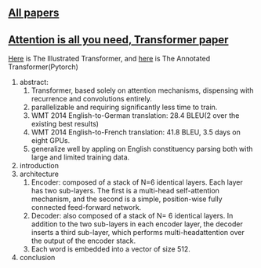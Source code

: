 ## [All papers](../papers.md)
## [Attention is all you need, Transformer paper](https://arxiv.org/pdf/1706.03762.pdf)
[Here](http://jalammar.github.io/illustrated-transformer/) is The Illustrated Transformer, and [here](http://nlp.seas.harvard.edu/2018/04/03/attention.html) is The Annotated Transformer(Pytorch)
1. abstract:
    1. Transformer, based solely on attention mechanisms, dispensing with recurrence and convolutions entirely.
    2. parallelizable and requiring significantly less time to train.
    3. WMT 2014 English-to-German translation: 28.4 BLEU(2 over the existing best results)
    4. WMT 2014 English-to-French translation: 41.8 BLEU, 3.5 days on eight GPUs.
    5. generalize well by appling on English constituency parsing both with large and limited training data. 
2. introduction
3. architecture 
    1. Encoder: composed of a stack of N=6 identical layers.  Each layer has two sub-layers. The first is a multi-head self-attention mechanism, and the second is a simple, position-wise fully connected feed-forward network. 
    2. Decoder: also composed of a stack of N= 6 identical layers. In addition to the two sub-layers in each encoder layer, the decoder inserts a third sub-layer, which performs multi-headattention over the output of the encoder stack.
    3. Each word is embedded into a vector of size 512. 
4. conclusion
